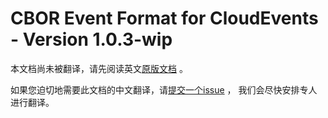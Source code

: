 # CBOR Event Format for CloudEvents - Version 1.0.3-wip

本文档尚未被翻译，请先阅读英文[原版文档](../../../working-drafts/cbor-format.md) 。

如果您迫切地需要此文档的中文翻译，请[提交一个issue](https://github.com/cloudevents/spec/issues) ，
我们会尽快安排专人进行翻译。
